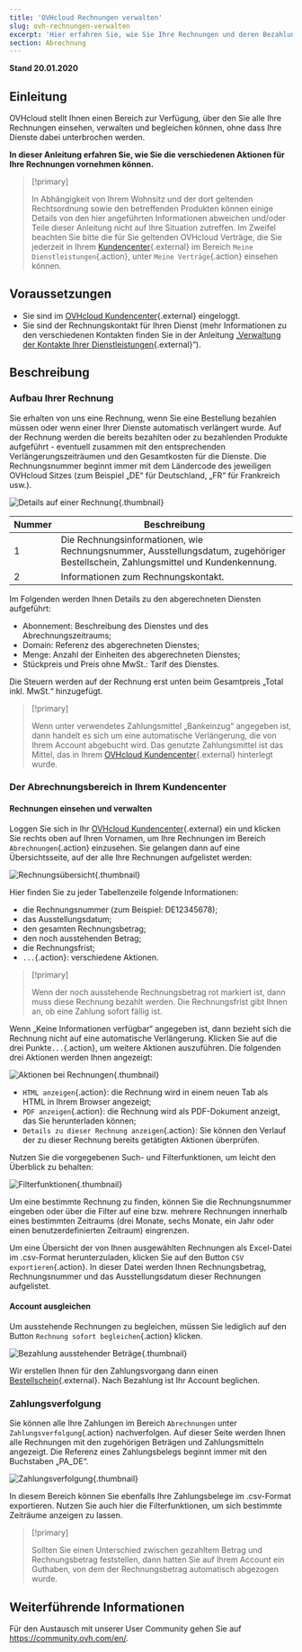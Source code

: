 ```yaml
---
title: 'OVHcloud Rechnungen verwalten'
slug: ovh-rechnungen-verwalten
excerpt: 'Hier erfahren Sie, wie Sie Ihre Rechnungen und deren Bezahlung verwalten.'
section: Abrechnung
---
```


**Stand 20.01.2020**

## Einleitung

OVHcloud stellt Ihnen einen Bereich zur Verfügung, über den Sie alle Ihre Rechnungen einsehen, verwalten und begleichen können, ohne dass Ihre Dienste dabei unterbrochen werden.

**In dieser Anleitung erfahren Sie, wie Sie die verschiedenen Aktionen für Ihre Rechnungen vornehmen können.**

> [!primary]
>
> In Abhängigkeit von Ihrem Wohnsitz und der dort geltenden Rechtsordnung sowie den betreffenden Produkten können einige Details von den hier angeführten Informationen abweichen und/oder Teile dieser Anleitung nicht auf Ihre Situation zutreffen. Im Zweifel beachten Sie bitte die für Sie geltenden OVHcloud Verträge, die Sie jederzeit in Ihrem [Kundencenter](https://www.ovh.com/auth/?action=gotomanager){.external} im Bereich `Meine Dienstleistungen`{.action}, unter `Meine Verträge`{.action} einsehen können.
>

## Voraussetzungen

- Sie sind im [OVHcloud Kundencenter](https://www.ovh.com/auth/?action=gotomanager){.external} eingeloggt.
- Sie sind der Rechnungskontakt für Ihren Dienst (mehr Informationen zu den verschiedenen Kontakten finden Sie in der Anleitung „[Verwaltung der Kontakte Ihrer Dienstleistungen](https://docs.ovh.com/de/customer/verwaltung-der-kontakte/){.external}“).


## Beschreibung

### Aufbau Ihrer Rechnung

Sie erhalten von uns eine Rechnung, wenn Sie eine Bestellung bezahlen müssen oder wenn einer Ihrer Dienste automatisch verlängert wurde. Auf der Rechnung werden die bereits bezahlten oder zu bezahlenden Produkte aufgeführt - eventuell zusammen mit den entsprechenden Verlängerungszeiträumen und den Gesamtkosten für die Dienste. Die Rechnungsnummer beginnt immer mit dem Ländercode des jeweiligen OVHcloud Sitzes (zum Beispiel „DE“ für Deutschland, „FR“ für Frankreich usw.).

![Details auf einer Rechnung](images/invoice_ovh.png){.thumbnail}

|Nummer|Beschreibung|
|---|---|
|1|Die Rechnungsinformationen, wie Rechnungsnummer, Ausstellungsdatum, zugehöriger Bestellschein, Zahlungsmittel und Kundenkennung.|
|2|Informationen zum Rechnungskontakt.|

Im Folgenden werden Ihnen Details zu den abgerechneten Diensten aufgeführt:

- Abonnement: Beschreibung des Dienstes und des Abrechnungszeitraums;
- Domain: Referenz des abgerechneten Dienstes;
- Menge: Anzahl der Einheiten des abgerechneten Dienstes; 
- Stückpreis und Preis ohne MwSt.: Tarif des Dienstes.

Die Steuern werden auf der Rechnung erst unten beim Gesamtpreis „Total inkl. MwSt.“ hinzugefügt.

> [!primary]
>
> Wenn unter verwendetes Zahlungsmittel „Bankeinzug“ angegeben ist, dann handelt es sich um eine automatische Verlängerung, die von Ihrem Account abgebucht wird. Das genutzte Zahlungsmittel ist das Mittel, das in Ihrem [OVHcloud Kundencenter](https://www.ovh.com/auth/?action=gotomanager){.external} hinterlegt wurde.
>


### Der Abrechnungsbereich in Ihrem Kundencenter

#### Rechnungen einsehen und verwalten

Loggen Sie sich in Ihr [OVHcloud Kundencenter](https://www.ovh.com/auth/?action=gotomanager){.external} ein und klicken Sie rechts oben auf Ihren Vornamen, um Ihre Rechnungen im Bereich `Abrechnungen`{.action} einzusehen. Sie gelangen dann auf eine Übersichtsseite, auf der alle Ihre Rechnungen aufgelistet werden: 

![Rechnungsübersicht](images/billing_section.png){.thumbnail}

Hier finden Sie zu jeder Tabellenzeile folgende Informationen:

- die Rechnungsnummer (zum Beispiel: DE12345678); 
- das Ausstellungsdatum;
- den gesamten Rechnungsbetrag;
- den noch ausstehenden Betrag;
- die Rechnungsfrist; 
- `...`{.action}: verschiedene Aktionen.


> [!primary]
>
> Wenn der noch ausstehende Rechnungsbetrag rot markiert ist, dann muss diese Rechnung bezahlt werden. Die Rechnungsfrist gibt Ihnen an, ob eine Zahlung sofort fällig ist.
>

Wenn „Keine Informationen verfügbar“ angegeben ist, dann bezieht sich die Rechnung nicht auf eine automatische Verlängerung. Klicken Sie auf die drei Punkte`...`{.action}, um weitere Aktionen auszuführen. Die folgenden drei Aktionen werden Ihnen angezeigt:

![Aktionen bei Rechnungen](images/actions_choices.png){.thumbnail}

- `HTML anzeigen`{.action}: die Rechnung wird in einem neuen Tab als HTML in Ihrem Browser angezeigt;
- `PDF anzeigen`{.action}: die Rechnung wird als PDF-Dokument anzeigt, das Sie herunterladen können;
- `Details zu dieser Rechnung anzeigen`{.action}: Sie können den Verlauf der zu dieser Rechnung bereits getätigten Aktionen überprüfen.


Nutzen Sie die vorgegebenen Such- und Filterfunktionen, um leicht den Überblick zu behalten:

![Filterfunktionen](images/sort_filters.png){.thumbnail}

Um eine bestimmte Rechnung zu finden, können Sie die Rechnungsnummer eingeben oder über die Filter auf eine bzw. mehrere Rechnungen innerhalb eines bestimmten Zeitraums (drei Monate, sechs Monate, ein Jahr oder einen benutzerdefinierten Zeitraum) eingrenzen.

Um eine Übersicht der von Ihnen ausgewählten Rechnungen als Excel-Datei im .csv-Format herunterzuladen, klicken Sie auf den Button `CSV exportieren`{.action}. In dieser Datei werden Ihnen Rechnungsbetrag, Rechnungsnummer und das Ausstellungsdatum dieser Rechnungen aufgelistet.

#### Account ausgleichen

Um ausstehende Rechnungen zu begleichen, müssen Sie lediglich auf den Button `Rechnung sofort begleichen`{.action} klicken.

![Bezahlung ausstehender Beträge](images/pay_debt.png){.thumbnail}

Wir erstellen Ihnen für den Zahlungsvorgang dann einen [Bestellschein](https://docs.ovh.com/de/billing/bestellungen-verwalten-ovh/){.external}. Nach Bezahlung ist Ihr Account beglichen.


### Zahlungsverfolgung

Sie können alle Ihre Zahlungen im Bereich `Abrechnungen` unter `Zahlungsverfolgung`{.action} nachverfolgen. Auf dieser Seite werden Ihnen alle Rechnungen mit den zugehörigen Beträgen und Zahlungsmitteln angezeigt. Die Referenz eines Zahlungsbelegs beginnt immer mit den Buchstaben „PA_DE“.

![Zahlungsverfolgung](images/payment_tracking.png){.thumbnail}

In diesem Bereich können Sie ebenfalls Ihre Zahlungsbelege im .csv-Format exportieren. Nutzen Sie auch hier die Filterfunktionen, um sich bestimmte Zeiträume anzeigen zu lassen.

> [!primary]
>
> Sollten Sie einen Unterschied zwischen gezahltem Betrag und Rechnungsbetrag feststellen, dann hatten Sie auf Ihrem Account ein Guthaben, von dem der Rechnungsbetrag automatisch abgezogen wurde.
>


## Weiterführende Informationen

Für den Austausch mit unserer User Community gehen Sie auf <https://community.ovh.com/en/>.